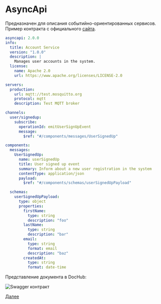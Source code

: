 # AsyncApi

Предназначен для описания событийно-ориентированных сервисов. Пример контракта с официального
[сайта](https://www.asyncapi.com/blog/understanding-asyncapis).

```yaml
asyncapi: 2.0.0
info:
  title: Account Service
  version: "1.0.0"
  description: |
    Manages user accounts in the system.
  license:
    name: Apache 2.0
    url: https://www.apache.org/licenses/LICENSE-2.0

servers:
  production:
    url: mqtt://test.mosquitto.org
    protocol: mqtt
    description: Test MQTT broker

channels:
  user/signedup:
    subscribe:
      operationId: emitUserSignUpEvent
      message:
        $ref: "#/components/messages/UserSignedUp"

components:
  messages:
    UserSignedUp:
      name: userSignedUp
      title: User signed up event
      summary: Inform about a new user registration in the system
      contentType: application/json
      payload:
        $ref: "#/components/schemas/userSignedUpPayload"

  schemas:
    userSignedUpPayload:
      type: object
      properties:
        firstName:
          type: string
          description: "foo"
        lastName:
          type: string
          description: "bar"
        email:
          type: string
          format: email
          description: "baz"
        createdAt:
          type: string
          format: date-time
```

Представление документа в DocHub:

![Swagger контракт](@document/dochub.example.asyncapi)


[Далее](/docs/dochub.markdown)